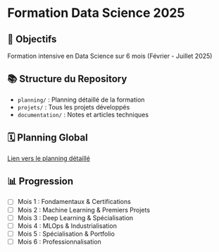 # Formation Data Science 2025

## 🎯 Objectifs
Formation intensive en Data Science sur 6 mois (Février - Juillet 2025)

## 📚 Structure du Repository
- `planning/` : Planning détaillé de la formation
- `projets/` : Tous les projets développés
- `documentation/` : Notes et articles techniques

## 🗓️ Planning Global
[Lien vers le planning détaillé](planning/planning-complet.md)

## 📊 Progression
- [ ] Mois 1 : Fondamentaux & Certifications
- [ ] Mois 2 : Machine Learning & Premiers Projets
- [ ] Mois 3 : Deep Learning & Spécialisation
- [ ] Mois 4 : MLOps & Industrialisation
- [ ] Mois 5 : Spécialisation & Portfolio
- [ ] Mois 6 : Professionnalisation
